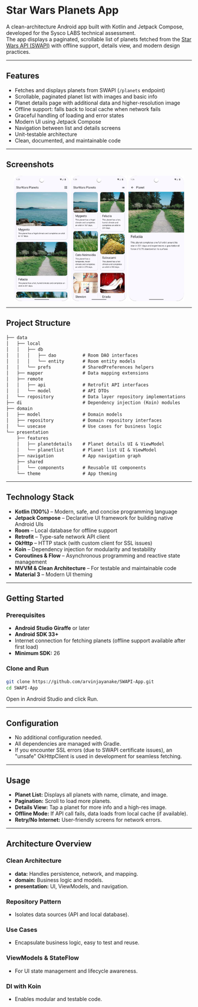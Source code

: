 # Star Wars Planets App

A clean-architecture Android app built with Kotlin and Jetpack Compose, developed for the Sysco LABS technical assessment.  
The app displays a paginated, scrollable list of planets fetched from the [Star Wars API (SWAPI)](https://swapi.dev/) with offline support, details view, and modern design practices.

---

## Features

- Fetches and displays planets from SWAPI (`/planets` endpoint)
- Scrollable, paginated planet list with images and basic info
- Planet details page with additional data and higher-resolution image
- Offline support: falls back to local cache when network fails
- Graceful handling of loading and error states
- Modern UI using Jetpack Compose
- Navigation between list and details screens
- Unit-testable architecture
- Clean, documented, and maintainable code

---

## Screenshots

<p align="center">
  <img src="https://github.com/arvinjayanake/SWAPI-App/blob/main/app/src/main/res/drawable/screenshot_1.jpg?raw=true" alt="Planet List" width="30%" />
  <img src="https://github.com/arvinjayanake/SWAPI-App/blob/main/app/src/main/res/drawable/screenshot_2.jpg?raw=true" alt="Planet List" width="30%" />
  <img src="https://github.com/arvinjayanake/SWAPI-App/blob/main/app/src/main/res/drawable/screenshot_3.jpg?raw=true" alt="Planet List" width="30%" />
</p>

---

## Project Structure

```text
├── data
│   ├── local
│   │   ├── db
│   │   │   ├── dao          # Room DAO interfaces
│   │   │   └── entity       # Room entity models
│   │   └── prefs            # SharedPreferences helpers
│   ├── mapper               # Data mapping extensions
│   ├── remote
│   │   ├── api              # Retrofit API interfaces
│   │   └── model            # API DTOs
│   └── repository           # Data layer repository implementations
├── di                       # Dependency injection (Koin) modules
├── domain
│   ├── model                # Domain models
│   ├── repository           # Domain repository interfaces
│   └── usecase              # Use cases for business logic
└── presentation
    ├── features
    │   ├── planetdetails    # Planet details UI & ViewModel
    │   └── planetlist       # Planet list UI & ViewModel
    ├── navigation           # App navigation graph
    ├── shared
    │   └── components       # Reusable UI components
    └── theme                # App theming
```
---

## Technology Stack

- **Kotlin (100%)** – Modern, safe, and concise programming language
- **Jetpack Compose** – Declarative UI framework for building native Android UIs
- **Room** – Local database for offline support
- **Retrofit** – Type-safe network API client
- **OkHttp** – HTTP stack (with custom client for SSL issues)
- **Koin** – Dependency injection for modularity and testability
- **Coroutines & Flow** – Asynchronous programming and reactive state management
- **MVVM & Clean Architecture** – For testable and maintainable code
- **Material 3** – Modern UI theming

---

## Getting Started

### Prerequisites

- **Android Studio Giraffe** or later
- **Android SDK 33+**
- Internet connection for fetching planets (offline support available after first load)
- **Minimum SDK:** 26

### Clone and Run

```bash
git clone https://github.com/arvinjayanake/SWAPI-App.git
cd SWAPI-App
```
Open in Android Studio and click Run.

---
## Configuration

- No additional configuration needed.
- All dependencies are managed with Gradle.
- If you encounter SSL errors (due to SWAPI certificate issues), an "unsafe" OkHttpClient is used in development for seamless fetching.

---

## Usage

- **Planet List:** Displays all planets with name, climate, and image.
- **Pagination:** Scroll to load more planets.
- **Details View:** Tap a planet for more info and a high-res image.
- **Offline Mode:** If API call fails, data loads from local cache (if available).
- **Retry/No Internet:** User-friendly screens for network errors.

---

## Architecture Overview

### Clean Architecture

- **data:** Handles persistence, network, and mapping.
- **domain:** Business logic and models.
- **presentation:** UI, ViewModels, and navigation.

### Repository Pattern

- Isolates data sources (API and local database).

### Use Cases

- Encapsulate business logic, easy to test and reuse.

### ViewModels & StateFlow

- For UI state management and lifecycle awareness.

### DI with Koin

- Enables modular and testable code.